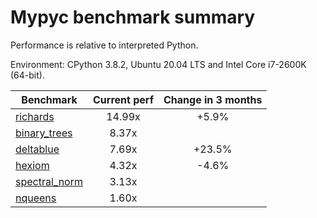 # Mypyc benchmark summary

Performance is relative to interpreted Python.

Environment: CPython 3.8.2, Ubuntu 20.04 LTS and Intel Core i7-2600K (64-bit).

| Benchmark | Current perf | Change in 3 months |
| --- | :---: | :---: |
| [richards](benchmarks/richards.md) | 14.99x | +5.9% |
| [binary_trees](benchmarks/binary_trees.md) | 8.37x |  |
| [deltablue](benchmarks/deltablue.md) | 7.69x | +23.5% |
| [hexiom](benchmarks/hexiom.md) | 4.32x | -4.6% |
| [spectral_norm](benchmarks/spectral_norm.md) | 3.13x |  |
| [nqueens](benchmarks/nqueens.md) | 1.60x |  |
